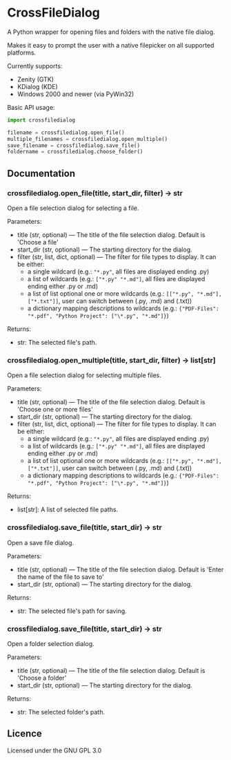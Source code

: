 CrossFileDialog
===============

A Python wrapper for opening files and folders with the native file dialog.

Makes it easy to prompt the user with a native filepicker on all supported platforms.


Currently supports:

 - Zenity (GTK)
 - KDialog (KDE)
 - Windows 2000 and newer (via PyWin32)

Basic API usage:

```python
import crossfiledialog

filename = crossfiledialog.open_file()
multiple_filenames = crossfiledialog.open_multiple()
save_filename = crossfiledialog.save_file()
foldername = crossfiledialog.choose_folder()
```

## Documentation
### crossfiledialog.open_file(title, start_dir, filter) -> str

Open a file selection dialog for selecting a file.

Parameters:
 - title (str, optional) — The title of the file selection dialog. Default is 'Choose a file'
 - start_dir (str, optional) — The starting directory for the dialog.
 - filter (str, list, dict, optional) — The filter for file types to display. It can be either:
   - a single wildcard (e.g.: `"*.py"`, all files are displayed ending .py)
   - a list of wildcards (e.g.: `["*.py" "*.md"]`, all files are displayed ending either .py or .md)
   - a list of list optional one or more wildcards (e.g.: `[["*.py", "*.md"], ["*.txt"]]`, 
 user can switch between (.py, .md) and (.txt))
   - a dictionary mapping descriptions to wildcards (e.g.: `{"PDF-Files": "*.pdf", "Python Project": ["\*.py", "*.md"]}`)

Returns:
 - str: The selected file's path.

### crossfiledialog.open_multiple(title, start_dir, filter) -> list[str]

Open a file selection dialog for selecting multiple files.

Parameters:
 - title (str, optional) — The title of the file selection dialog. Default is 'Choose one or more files'
 - start_dir (str, optional) — The starting directory for the dialog.
 - filter (str, list, dict, optional) — The filter for file types to display. It can be either:
   - a single wildcard (e.g.: `"*.py"`, all files are displayed ending .py)
   - a list of wildcards (e.g.: `["*.py" "*.md"]`, all files are displayed ending either .py or .md)
   - a list of list optional one or more wildcards (e.g.: `[["*.py", "*.md"], ["*.txt"]]`, 
 user can switch between (.py, .md) and (.txt))
   - a dictionary mapping descriptions to wildcards (e.g.: `{"PDF-Files": "*.pdf", "Python Project": ["\*.py", "*.md"]}`)

Returns:
 - list[str]: A list of selected file paths.

### crossfiledialog.save_file(title, start_dir) -> str
Open a save file dialog.

Parameters:
 - title (str, optional) — The title of the file selection dialog. Default is 'Enter the name of the file to save to'
 - start_dir (str, optional) — The starting directory for the dialog.

Returns:
 - str: The selected file's path for saving.

### crossfiledialog.save_file(title, start_dir) -> str
Open a folder selection dialog.

Parameters:
 - title (str, optional) — The title of the file selection dialog. Default is 'Choose a folder'
 - start_dir (str, optional) — The starting directory for the dialog.

Returns:
 - str: The selected folder's path.

## Licence
Licensed under the GNU GPL 3.0
